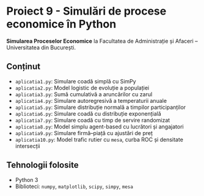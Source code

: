 # Proiect 9 - Simulări de procese economice în Python
**Simularea Proceselor Economice** la Facultatea de Administrație și Afaceri – Universitatea din București.

## Conținut

- `aplicatia1.py`: Simulare coadă simplă cu SimPy
- `aplicatia2.py`: Model logistic de evoluție a populației
- `aplicatia3.py`: Sumă cumulativă a aruncărilor cu zarul
- `aplicatia4.py`: Simulare autoregresivă a temperaturii anuale
- `aplicatia5.py`: Simulare distribuție normală a timpilor participanților
- `aplicatia6.py`: Simulare coadă cu distribuție exponențială
- `aplicatia7.py`: Simulare coadă cu timp de servire randomizat
- `aplicatia8.py`: Model simplu agent-based cu lucrători și angajatori
- `aplicatia9.py`: Simulare firmă–piață cu ajustări de preț
- `aplicatia10.py`: Model trafic rutier cu `mesa`, curba ROC și densitate intersecții

## Tehnologii folosite

- Python 3
- Biblioteci: `numpy`, `matplotlib`, `scipy`, `simpy`, `mesa`
